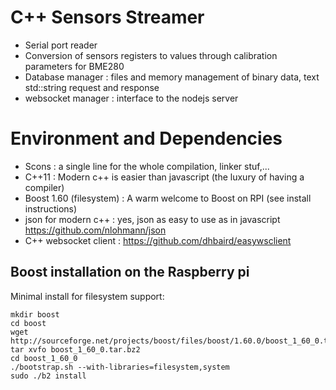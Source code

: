 # C++ Sensors Streamer
- Serial port reader
- Conversion of sensors registers to values through calibration parameters for BME280
- Database manager : files and memory management of binary data, text std::string request and response
- websocket manager : interface to the nodejs server

# Environment and Dependencies
- Scons : a single line for the whole compilation, linker stuf,...
- C++11 : Modern c++ is easier than javascript (the luxury of having a compiler)
- Boost 1.60 (filesystem) : A warm welcome to Boost on RPI (see install instructions)
- json for modern c++ : yes, json as easy to use as in javascript https://github.com/nlohmann/json
- C++ websocket client : https://github.com/dhbaird/easywsclient

## Boost installation on the Raspberry pi
Minimal install for filesystem support:
```
mkdir boost
cd boost
wget http://sourceforge.net/projects/boost/files/boost/1.60.0/boost_1_60_0.tar.bz2
tar xvfo boost_1_60_0.tar.bz2
cd boost_1_60_0
./bootstrap.sh --with-libraries=filesystem,system
sudo ./b2 install
```
